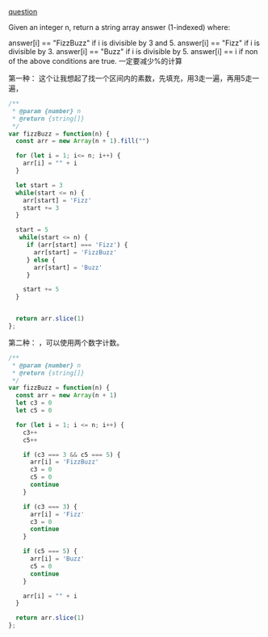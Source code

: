 [question](https://leetcode.com/problems/fizz-buzz)

Given an integer n, return a string array answer (1-indexed) where:

answer[i] == "FizzBuzz" if i is divisible by 3 and 5.
answer[i] == "Fizz" if i is divisible by 3.
answer[i] == "Buzz" if i is divisible by 5.
answer[i] == i if non of the above conditions are true.
一定要减少%的计算

第一种：
这个让我想起了找一个区间内的素数，先填充，用3走一遍，再用5走一遍，
```js
/**
 * @param {number} n
 * @return {string[]}
 */
var fizzBuzz = function(n) {
  const arr = new Array(n + 1).fill("")

  for (let i = 1; i<= n; i++) {
    arr[i] = "" + i
  }

  let start = 3
  while(start <= n) {
    arr[start] = 'Fizz'
    start += 3
  }

  start = 5
   while(start <= n) {
     if (arr[start] === 'Fizz') {
       arr[start] = 'FizzBuzz'
     } else {
       arr[start] = 'Buzz'
     }

    start += 5
  }


  return arr.slice(1)
};
```

第二种：
，可以使用两个数字计数。
```js
/**
 * @param {number} n
 * @return {string[]}
 */
var fizzBuzz = function(n) {
  const arr = new Array(n + 1)
  let c3 = 0
  let c5 = 0

  for (let i = 1; i <= n; i++) {
    c3++
    c5++

    if (c3 === 3 && c5 === 5) {
      arr[i] = 'FizzBuzz'
      c3 = 0
      c5 = 0
      continue
    }

    if (c3 === 3) {
      arr[i] = 'Fizz'
      c3 = 0
      continue
    }

    if (c5 === 5) {
      arr[i] = 'Buzz'
      c5 = 0
      continue
    }

    arr[i] = "" + i
  }

  return arr.slice(1)
};
```
